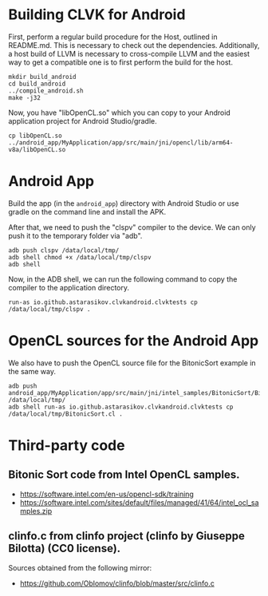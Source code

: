 # Building CLVK for Android

First, perform a regular build procedure for the Host, outlined
in README.md.
This is necessary to check out the dependencies.
Additionally, a host build of LLVM is necessary to cross-compile LLVM
and the easiest way to get a compatible one is to first perform the build
for the host.

```
mkdir build_android
cd build_android
../compile_android.sh
make -j32
```

Now, you have "libOpenCL.so" which you can copy to your Android application
project for Android Studio/gradle.

```
cp libOpenCL.so ../android_app/MyApplication/app/src/main/jni/opencl/lib/arm64-v8a/libOpenCL.so
```

# Android App
Build the app (in the `android_app`) directory with Android Studio
or use gradle on the command line and install the APK.

After that, we need to push the "clspv" compiler to the device.
We can only push it to the temporary folder via "adb".
```
adb push clspv /data/local/tmp/
adb shell chmod +x /data/local/tmp/clspv
adb shell
```

Now, in the ADB shell, we can run the following command to copy the compiler
to the application directory.
```
run-as io.github.astarasikov.clvkandroid.clvktests cp /data/local/tmp/clspv .
```


# OpenCL sources for the Android App
We also have to push the OpenCL source file for the BitonicSort example in the same way.
```
adb push android_app/MyApplication/app/src/main/jni/intel_samples/BitonicSort/BitonicSort.cl /data/local/tmp/
adb shell run-as io.github.astarasikov.clvkandroid.clvktests cp /data/local/tmp/BitonicSort.cl .
```

# Third-party code
## Bitonic Sort code from Intel OpenCL samples.
* https://software.intel.com/en-us/opencl-sdk/training
* https://software.intel.com/sites/default/files/managed/41/64/intel_ocl_samples.zip

## clinfo.c from clinfo project (clinfo by Giuseppe Bilotta) (CC0 license).
Sources obtained from the following mirror:
* https://github.com/Oblomov/clinfo/blob/master/src/clinfo.c
